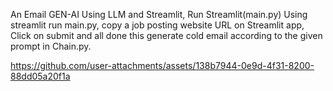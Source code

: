 An Email GEN-AI Using LLM and Streamlit,
Run Streamlit(main.py) Using streamlit run main.py,
copy a job posting website URL on Streamlit app,
Click on submit and all done this generate cold email according to the given prompt in Chain.py.


https://github.com/user-attachments/assets/138b7944-0e9d-4f31-8200-88dd05a20f1a

